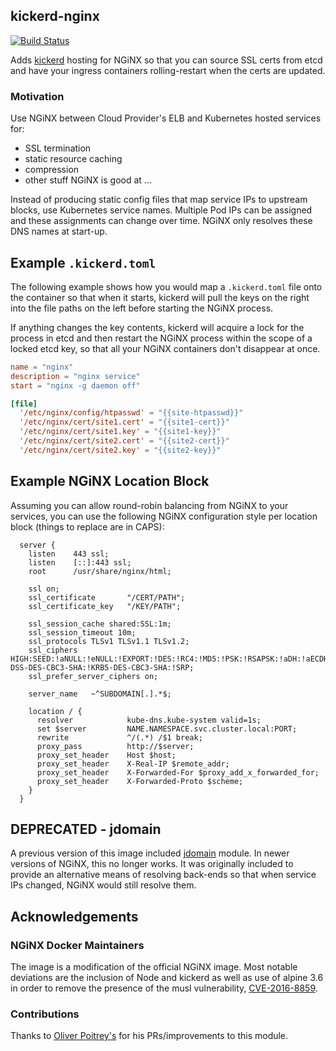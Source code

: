 ## kickerd-nginx

[![Build Status][travis-image]][travis-url]

Adds [kickerd](https://github.com/arobson/kickerd) hosting for NGiNX so that you can source SSL certs from etcd and have your ingress containers rolling-restart when the certs are updated.

### Motivation
Use NGiNX between Cloud Provider's ELB and Kubernetes hosted services for:
 * SSL termination
 * static resource caching
 * compression
 * other stuff NGiNX is good at ...

Instead of producing static config files that map service IPs to upstream blocks, use Kubernetes service names. Multiple Pod IPs can be assigned and these assignments can change over time. NGiNX only resolves these DNS names at start-up.

## Example `.kickerd.toml`

The following example shows how you would map a `.kickerd.toml` file onto the container so that when it starts, kickerd will pull the keys on the right into the file paths on the left before starting the NGiNX process.

If anything changes the key contents, kickerd will acquire a lock for the process in etcd and then restart the NGiNX process within the scope of a locked etcd key, so that all your NGiNX containers don't disappear at once.

```toml
name = "nginx"
description = "nginx service"
start = "nginx -g daemon off"

[file]
  '/etc/nginx/config/htpasswd' = "{{site-htpasswd}}"
  '/etc/nginx/cert/site1.cert' = "{{site1-cert}}"
  '/etc/nginx/cert/site1.key' = "{{site1-key}}"
  '/etc/nginx/cert/site2.cert' = "{{site2-cert}}"
  '/etc/nginx/cert/site2.key' = "{{site2-key}}"
```

## Example NGiNX Location Block

Assuming you can allow round-robin balancing from NGiNX to your services, you can use the following NGiNX configuration style per location block (things to replace are in CAPS):

```
  server {
    listen    443 ssl;
    listen    [::]:443 ssl;
    root      /usr/share/nginx/html;

    ssl on;
    ssl_certificate       "/CERT/PATH";
    ssl_certificate_key   "/KEY/PATH";

    ssl_session_cache shared:SSL:1m;
    ssl_session_timeout 10m;
    ssl_protocols TLSv1 TLSv1.1 TLSv1.2;
    ssl_ciphers HIGH:SEED:!aNULL:!eNULL:!EXPORT:!DES:!RC4:!MD5:!PSK:!RSAPSK:!aDH:!aECDH:!EDH-DSS-DES-CBC3-SHA:!KRB5-DES-CBC3-SHA:!SRP;
    ssl_prefer_server_ciphers on;

    server_name   ~^SUBDOMAIN[.].*$;

    location / {
      resolver            kube-dns.kube-system valid=1s;
      set $server         NAME.NAMESPACE.svc.cluster.local:PORT;
      rewrite             ^/(.*) /$1 break;
      proxy_pass          http://$server;
      proxy_set_header    Host $host;
      proxy_set_header    X-Real-IP $remote_addr;
      proxy_set_header    X-Forwarded-For $proxy_add_x_forwarded_for;
      proxy_set_header    X-Forwarded-Proto $scheme;
    }
  }
```

## DEPRECATED - jdomain

A previous version of this image included [jdomain](https://www.nginx.com/resources/wiki/modules/domain_resolve/) module. In newer versions of NGiNX, this no longer works. It was originally included to provide an alternative means of resolving back-ends so that when service IPs changed, NGiNX would still resolve them.


## Acknowledgements

### NGiNX Docker Maintainers

The image is a modification of the official NGiNX image. Most notable deviations are the inclusion of Node and kickerd as well as use of alpine 3.6 in order to remove the presence of the musl vulnerability, [CVE-2016-8859](https://cve.mitre.org/cgi-bin/cvename.cgi?name=CVE-2016-8859).

### Contributions

Thanks to [Oliver Poitrey's](https://github.com/rs) for his PRs/improvements to this module.

[travis-url]: https://travis-ci.org/npm-wharf/kickerd-nginx
[travis-image]: https://travis-ci.org/npm-wharf/kickerd-nginx.svg?branch=master
